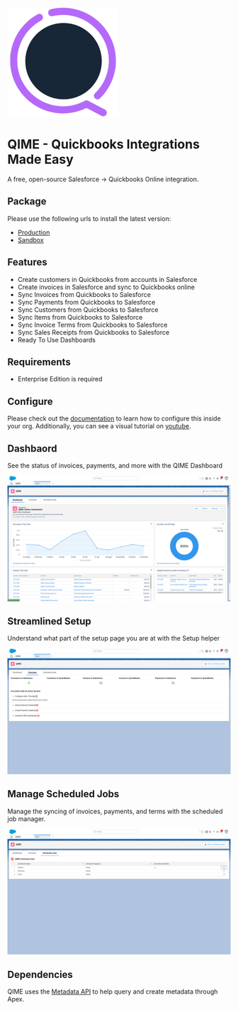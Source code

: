 ![QIME Logo](/images/QIME-Logo.png)

# QIME - Quickbooks Integrations Made Easy

A free, open-source Salesforce -> Quickbooks Online integration.

## Package

Please use the following urls to install the latest version:

- [Production](https://login.salesforce.com/packaging/installPackage.apexp?p0=04tDo000000Hz5M)
- [Sandbox](https://test.salesforce.com/packaging/installPackage.apexp?p0=04tDo000000Hz5M)

## Features

- Create customers in Quickbooks from accounts in Salesforce
- Create invoices in Salesforce and sync to Quickbooks online
- Sync Invoices from Quickbooks to Salesforce
- Sync Payments from Quickbooks to Salesforce
- Sync Customers from Quickbooks to Salesforce
- Sync Items from Quickbooks to Salesforce
- Sync Invoice Terms from Quickbooks to Salesforce
- Sync Sales Receipts from Quickbooks to Salesforce
- Ready To Use Dashboards

## Requirements

- Enterprise Edition is required

## Configure

Please check out the [documentation](https://qime.1sync.co) to learn how to configure this inside your org. Additionally, you can see a visual tutorial on [youtube](https://youtu.be/ZRwzeuJRmPg).

## Dashbaord

See the status of invoices, payments, and more with the QIME Dashboard

![QIME Dashboard](/images/dashboard.png)

## Streamlined Setup

Understand what part of the setup page you are at with the Setup helper

![QIME Setup Checklist](/images/setup-checklist.png)

## Manage Scheduled Jobs

Manage the syncing of invoices, payments, and terms with the scheduled job manager.

![QIME Scheduled Jobs](/images/manage-scheduled-jobs.png)

## Dependencies

QIME uses the [Metadata API](https://github.com/certinia/apex-mdapi) to help query and create metadata through Apex.

